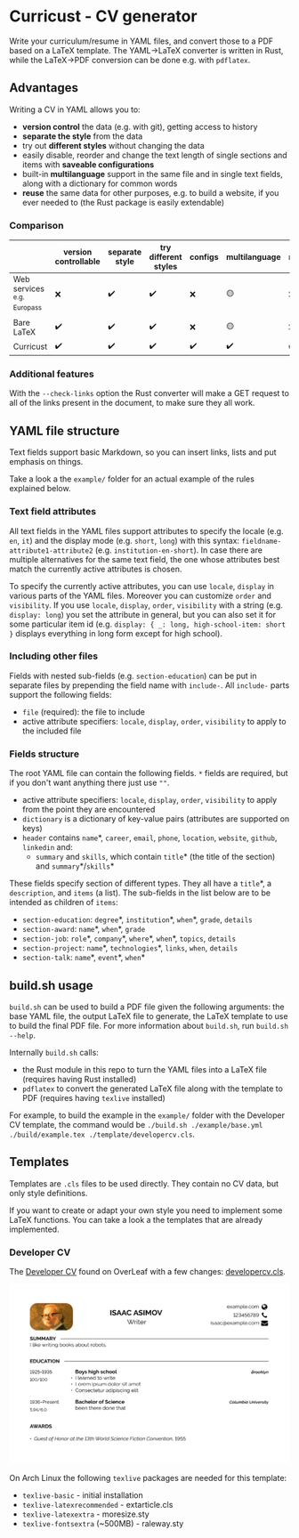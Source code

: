 # Curricust - CV generator

Write your curriculum/resume in YAML files, and convert those to a PDF based on a LaTeX template. The YAML->LaTeX converter is written in Rust, while the LaTeX->PDF conversion can be done e.g. with `pdflatex`.


## Advantages

Writing a CV in YAML allows you to:
- **version control** the data (e.g. with git), getting access to history
- **separate the style** from the data
- try out **different styles** without changing the data
- easily disable, reorder and change the text length of single sections and items with **saveable configurations**
- built-in **multilanguage** support in the same file and in single text fields, along with a dictionary for common words
- **reuse** the same data for other purposes, e.g. to build a website, if you ever needed to (the Rust package is easily extendable)

### Comparison

||version controllable|separate style|try different styles|configs|multilanguage|reusability|
|---|---|---|---|---|---|---|
|Web services</br><sup>e.g. Europass</sup>|❌|✔️|✔️|❌|🟡|❌|
|Bare LaTeX|✔️|✔️|✔️|❌|🟡|❌|
|Curricust|✔️|✔️|✔️|✔️|✔️|✔️|

### Additional features

With the `--check-links` option the Rust converter will make a GET request to all of the links present in the document, to make sure they all work.


## YAML file structure

Text fields support basic Markdown, so you can insert links, lists and put emphasis on things.

Take a look a the `example/` folder for an actual example of the rules explained below.

### Text field attributes

All text fields in the YAML files support attributes to specify the locale (e.g. `en`, `it`) and the display mode (e.g. `short`, `long`) with this syntax: `fieldname-attribute1-attribute2` (e.g. `institution-en-short`). In case there are multiple alternatives for the same text field, the one whose attributes best match the currently active attributes is chosen.

To specify the currently active attributes, you can use `locale`, `display` in various parts of the YAML files. Moreover you can customize `order` and `visibility`.
If you use `locale`, `display`, `order`, `visibility` with a string (e.g. `display: long`) you set the attribute in general, but you can also set it for some particular item id (e.g. `display: { _: long, high-school-item: short }` displays everything in long form except for high school).

### Including other files

Fields with nested sub-fields (e.g. `section-education`) can be put in separate files by prepending the field name with `include-`. All `include-` parts support the following fields:
- `file` (required): the file to include
- active attribute specifiers: `locale`, `display`, `order`, `visibility` to apply to the included file

### Fields structure

The root YAML file can contain the following fields. `*` fields are required, but if you don't want anything there just use `""`.
- active attribute specifiers: `locale`, `display`, `order`, `visibility` to apply from the point they are encountered
- `dictionary` is a dictionary of key-value pairs (attributes are supported on keys)
- `header` contains `name`\*, `career`, `email`, `phone`, `location`, `website`, `github`, `linkedin` and:
    - `summary` and `skills`, which contain `title`\* (the title of the section) and `summary`\*/`skills`\*

These fields specify section of different types. They all have a `title`\*, a `description`, and `items` (a list). The sub-fields in the list below are to be intended as children of `items`:
- `section-education`: `degree`\*, `institution`\*, `when`\*, `grade`, `details`
- `section-award`: `name`\*, `when`\*, `grade`
- `section-job`: `role`\*, `company`\*, `where`\*, `when`\*, `topics`, `details`
- `section-project`: `name`\*, `technologies`\*, `links`, `when`, `details`
- `section-talk`: `name`\*, `event`\*, `when`\*


## build.sh usage

`build.sh` can be used to build a PDF file given the following arguments: the base YAML file, the output LaTeX file to generate, the LaTeX template to use to build the final PDF file. For more information about `build.sh`, run `build.sh --help`.

Internally `build.sh` calls:
- the Rust module in this repo to turn the YAML files into a LaTeX file (requires having Rust installed)
- `pdflatex` to convert the generated LaTeX file along with the template to PDF (requires having `texlive` installed)

For example, to build the example in the `example/` folder with the Developer CV template, the command would be `./build.sh ./example/base.yml ./build/example.tex ./template/developercv.cls`.


## Templates

Templates are `.cls` files to be used directly. They contain no CV data, but only style definitions.

If you want to create or adapt your own style you need to implement some LaTeX functions. You can take a look a the templates that are already implemented.

### Developer CV

The [Developer CV](https://www.overleaf.com/latex/templates/cv-developer/rdycxzvvnvcc) found on OverLeaf with a few changes: [developercv.cls](./template/developercv.cls).

![Developer CV](./example/developercv.png)

On Arch Linux the following `texlive` packages are needed for this template:
- `texlive-basic` - initial installation
- `texlive-latexrecommended` - extarticle.cls
- `texlive-latexextra` - moresize.sty
- `texlive-fontsextra` (~500MB) - raleway.sty
